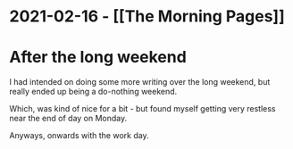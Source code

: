 # 2021-02-16 - [[The Morning Pages]]

# After the long weekend

I had intended on doing some more writing over the long weekend, but really ended up being a do-nothing weekend.

Which, was kind of nice for a bit - but found myself getting very restless near the end of day on Monday.

Anyways, onwards with the work day.